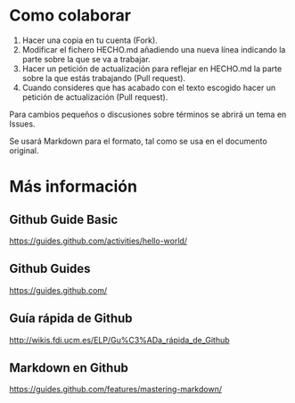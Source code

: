 # Como colaborar

1.  Hacer una copia en tu cuenta (Fork).
2.  Modificar el fichero HECHO.md añadiendo una nueva línea indicando la parte sobre la que se va a trabajar.
3.  Hacer un petición de actualización para reflejar en HECHO.md la parte sobre la que estás trabajando (Pull request). 
4.  Cuando consideres que has acabado con el texto escogido hacer un petición de actualización (Pull request). 
  
Para cambios pequeños o discusiones sobre términos se abrirá un tema en Issues.

Se usará Markdown para el formato, tal como se usa en el documento original.  
  
  



# Más información

## Github Guide Basic
https://guides.github.com/activities/hello-world/

## Github Guides
https://guides.github.com/

## Guía rápida de Github
http://wikis.fdi.ucm.es/ELP/Gu%C3%ADa_rápida_de_Github

## Markdown en Github
https://guides.github.com/features/mastering-markdown/



